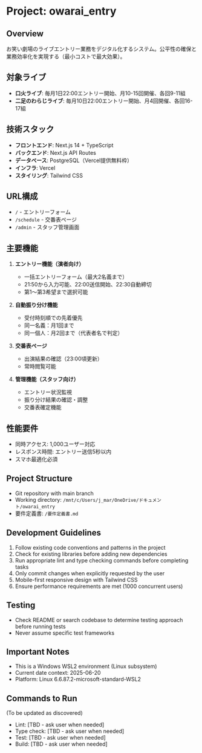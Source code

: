 # Project: owarai_entry

## Overview
お笑い劇場のライブエントリー業務をデジタル化するシステム。公平性の確保と業務効率化を実現する（最小コストで最大効果）。

## 対象ライブ
- **口火ライブ**: 毎月1日22:00エントリー開始、月10-15回開催、各回9-11組
- **二足のわらじライブ**: 毎月10日22:00エントリー開始、月4回開催、各回16-17組

## 技術スタック
- **フロントエンド**: Next.js 14 + TypeScript
- **バックエンド**: Next.js API Routes
- **データベース**: PostgreSQL（Vercel提供無料枠）
- **インフラ**: Vercel
- **スタイリング**: Tailwind CSS

## URL構成
- `/` - エントリーフォーム
- `/schedule` - 交番表ページ
- `/admin` - スタッフ管理画面

## 主要機能
1. **エントリー機能（演者向け）**
   - 一括エントリーフォーム（最大2名義まで）
   - 21:50から入力可能、22:00送信開始、22:30自動締切
   - 第1〜第3希望まで選択可能

2. **自動振り分け機能**
   - 受付時刻順での先着優先
   - 同一名義：月1回まで
   - 同一個人：月2回まで（代表者名で判定）

3. **交番表ページ**
   - 出演結果の確認（23:00頃更新）
   - 常時閲覧可能

4. **管理機能（スタッフ向け）**
   - エントリー状況監視
   - 振り分け結果の確認・調整
   - 交番表確定機能

## 性能要件
- 同時アクセス: 1,000ユーザー対応
- レスポンス時間: エントリー送信5秒以内
- スマホ最適化必須

## Project Structure
- Git repository with main branch
- Working directory: `/mnt/c/Users/j_mar/OneDrive/ドキュメント/owarai_entry`
- 要件定義書: `/要件定義書.md`

## Development Guidelines
1. Follow existing code conventions and patterns in the project
2. Check for existing libraries before adding new dependencies
3. Run appropriate lint and type checking commands before completing tasks
4. Only commit changes when explicitly requested by the user
5. Mobile-first responsive design with Tailwind CSS
6. Ensure performance requirements are met (1000 concurrent users)

## Testing
- Check README or search codebase to determine testing approach before running tests
- Never assume specific test frameworks

## Important Notes
- This is a Windows WSL2 environment (Linux subsystem)
- Current date context: 2025-06-20
- Platform: Linux 6.6.87.2-microsoft-standard-WSL2

## Commands to Run
(To be updated as discovered)
- Lint: [TBD - ask user when needed]
- Type check: [TBD - ask user when needed]
- Test: [TBD - ask user when needed]
- Build: [TBD - ask user when needed]